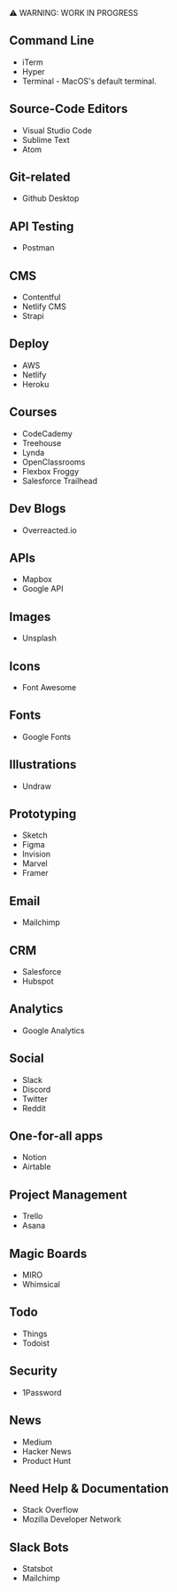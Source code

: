 ⚠️ WARNING: WORK IN PROGRESS

## Command Line

- iTerm
- Hyper
- Terminal - MacOS's default terminal.

## Source-Code Editors

- Visual Studio Code
- Sublime Text
- Atom

## Git-related

- Github Desktop

## API Testing

- Postman

## CMS

- Contentful
- Netlify CMS
- Strapi

## Deploy

- AWS
- Netlify
- Heroku

## Courses

- CodeCademy
- Treehouse
- Lynda
- OpenClassrooms
- Flexbox Froggy
- Salesforce Trailhead

## Dev Blogs

- Overreacted.io

## APIs

- Mapbox
- Google API

## Images

- Unsplash

## Icons

- Font Awesome

## Fonts

- Google Fonts

## Illustrations

- Undraw

## Prototyping

- Sketch
- Figma
- Invision
- Marvel
- Framer

## Email

- Mailchimp

## CRM

- Salesforce
- Hubspot

## Analytics

- Google Analytics

## Social

- Slack
- Discord
- Twitter
- Reddit

## One-for-all apps

- Notion
- Airtable

## Project Management

- Trello
- Asana

## Magic Boards

- MIRO
- Whimsical

## Todo

- Things
- Todoist

## Security

- 1Password

## News

- Medium
- Hacker News
- Product Hunt

## Need Help & Documentation

- Stack Overflow
- Mozilla Developer Network

## Slack Bots

- Statsbot
- Mailchimp
